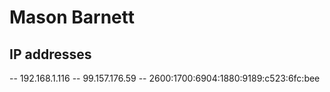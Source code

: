 # Mason Barnett
## IP addresses
-- 192.168.1.116
-- 99.157.176.59
-- 2600:1700:6904:1880:9189:c523:6fc:bee
